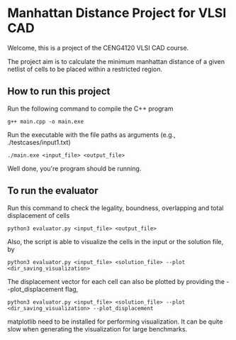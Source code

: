 # Manhattan Distance Project for VLSI CAD
Welcome, this is a project of the CENG4120 VLSI CAD course.

The project aim is to calculate the minimum manhattan distance of a given netlist of cells to be placed within a restricted region. 

## How to run this project

Run the following command to compile the C++ program

```
g++ main.cpp -o main.exe
```

Run the executable with the file paths as arguments (e.g., ./testcases/input1.txt)

```
./main.exe <input_file> <output_file>
```

Well done, you're program should be running.

## To run the evaluator
Run this command to check the legality, boundness, overlapping and total displacement of cells

```
python3 evaluator.py <input_file> <output_file>
```

Also, the script is able to visualize the cells in the input or the solution file, by

```
python3 evaluator.py <input_file> <solution_file> --plot <dir_saving_visualization>
```

The displacement vector for each cell can also be plotted by providing the --plot_displacement flag, 

```
python3 evaluator.py <input_file> <solution_file> --plot <dir_saving_visualization> --plot_displacement
```

matplotlib need to be installed for performing visualization. 
It can be quite slow when generating the visualization for large benchmarks.
